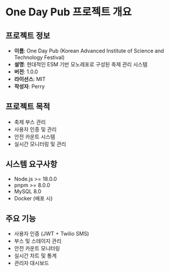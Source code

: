 # One Day Pub 프로젝트 개요

## 프로젝트 정보

- **이름**: One Day Pub (Korean Advanced Institute of Science and Technology Festival)
- **설명**: 현대적인 ESM 기반 모노레포로 구성된 축제 관리 시스템
- **버전**: 1.0.0
- **라이선스**: MIT
- **작성자**: Perry

## 프로젝트 목적

- 축제 부스 관리
- 사용자 인증 및 관리
- 안전 카운트 시스템
- 실시간 모니터링 및 관리

## 시스템 요구사항

- Node.js >= 18.0.0
- pnpm >= 8.0.0
- MySQL 8.0
- Docker (배포 시)

## 주요 기능

- 사용자 인증 (JWT + Twilio SMS)
- 부스 및 스테이지 관리
- 안전 카운트 모니터링
- 실시간 차트 및 통계
- 관리자 대시보드
